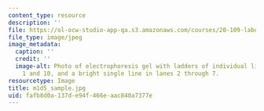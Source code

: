 ```yaml
---
content_type: resource
description: ''
file: https://ol-ocw-studio-app-qa.s3.amazonaws.com/courses/20-109-laboratory-fundamentals-in-biological-engineering-spring-2010/fafb8d0a137de94f466eaac840a7377e_m1d5_sample.jpg
file_type: image/jpeg
image_metadata:
  caption: ''
  credit: ''
  image-alt: Photo of electrophoresis gel with ladders of individual lines in lanes
    1 and 10, and a bright single line in lanes 2 through 7.
resourcetype: Image
title: m1d5_sample.jpg
uid: fafb8d0a-137d-e94f-466e-aac840a7377e
---
```

